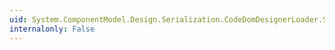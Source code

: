 ```yaml
---
uid: System.ComponentModel.Design.Serialization.CodeDomDesignerLoader.System#ComponentModel#Design#Serialization#INameCreationService#CreateName(System.ComponentModel.IContainer,System.Type)
internalonly: False
---
```

